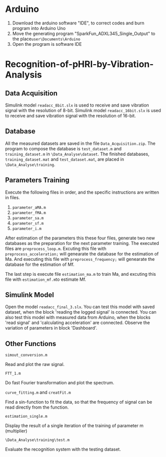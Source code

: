 # Arduino

1. Download the arduino software "IDE", to correct codes and burn program into Arduino Uno
2. Move the generating program "SparkFun_ADXL345_Single_Output" to the place`user\Documents\Arduino`
3. Open the program is software IDE

# Recognition-of-pHRI-by-Vibration-Analysis

## Data Acquisition
Simulink model `readacc_8bit.slx` is used to receive and save vibration signal with the resolution of 8-bit.
Simulink model `readacc_16bit.slx` is used to receive and save vibration signal with the resolution of 16-bit.

## Database
All the measured datasets are saved in the file `Data_Acquisition.zip`.
The program to compose the database is `test_dataset.m` and `training_dataset.m` in `\Data_Analyse\dataset`.
The finished databases, `training_dataset.mat` and `test_dataset.mat`, are placed in `\Data_Analyse\training`.

## Parameters Training
Execute the following files in order, and the specific instructions are written in files.
1. `parameter_aMA.m`
2. `parameter_fMA.m`
3. `parameter_sa.m`
5. `parameter_sf.m`
4. `parameter_i.m`

After estimation of the parameters this these four files, generate two new databases as the preparation for the next parameter training. The executed files are `preprocess_loop.m`. Excuting this file with ` preprocess_acceleration;` will genearate the database for the estimation of Ma. And executing this file with `preprocess_frequency;` will genearate the database for the estimation of Mf.

The last step is execute file `estimation_ma.m` to train Ma, and excuting this file with `estimation_mf.m`to estimate Mf.

## Simulink Model

Open the model `readacc_final_3.slx`.
You can test this model with saved dataset, when the block 'reading the logged signal' is connected.
You can also test this model with measured data from Arduino, when the blocks 'read signal' and 'calculating acceleration' are connected.
Observe the variation of parameters in block 'Dashboard'.
 
## Other Functions

`simout_conversion.m` 

Read and plot the raw signal.

`FTT_1.m`

Do fast Fourier transformation and plot the spectrum.

`curve_fitting.m` and `creatFit.m`

Find a sin-function to fit the data, so that the frequency of signal can be read directly from the function.

`estimation_single.m`

Display the result of a single iteration of the training of parameter m (multiplier)

`\Data_Analyse\training\test.m`

 Evaluate the recognition system with the testing dataset.


